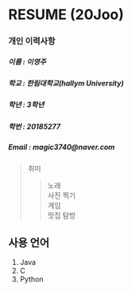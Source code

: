 # RESUME (20Joo)

### 개인 이력사항
  ##### 이름 : 이영주
  ##### 학교 : 한림대학교(hallym University)
  <h5> 학년 : 3학년 </h5>
  <h5> 학번 : 20185277 </h5>
  <h5> Email : magic3740@naver.com </h5>
  
  > 취미  
  >> 노래  
  >> 사진 찍기  
  >> 게임  
  >> 맛집 탐방  
  
  ## 사용 언어
  1. Java
  2. C
  3. Python
